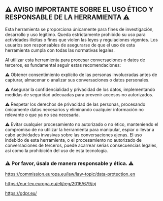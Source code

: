 ## ⚠️ AVISO IMPORTANTE SOBRE EL USO ÉTICO Y RESPONSABLE DE LA HERRAMIENTA ⚠️

Esta herramienta se proporciona únicamente para fines de investigación, desarrollo y uso legítimo. Queda estrictamente prohibido su uso para actividades ilícitas o fines que violen las leyes y regulaciones vigentes. Los usuarios son responsables de asegurarse de que el uso de esta herramienta cumpla con todas las normativas legales.

Al utilizar esta herramienta para procesar conversaciones o datos de terceros, es fundamental seguir estas recomendaciones:

⚠️ Obtener consentimiento explícito de las personas involucradas antes de capturar, almacenar o analizar sus conversaciones o datos personales.

⚠️ Asegurar la confidencialidad y privacidad de los datos, implementando medidas de seguridad adecuadas para prevenir accesos no autorizados.

⚠️ Respetar los derechos de privacidad de las personas, procesando únicamente datos necesarios y eliminando cualquier información no relevante o que ya no sea necesaria.

⚠️ Evitar cualquier procesamiento no autorizado o no ético, manteniendo el compromiso de no utilizar la herramienta para manipular, espiar o llevar a cabo actividades invasivas sobre las conversaciones ajenas.
El uso indebido de esta herramienta, o el procesamiento no autorizado de conversaciones de terceros, puede acarrear serias consecuencias legales, así como la prohibición del uso de esta tecnología.

### ⚠️ Por favor, úsala de manera responsable y ética. ⚠️

https://commission.europa.eu/law/law-topic/data-protection_en

https://eur-lex.europa.eu/eli/reg/2016/679/oj

https://gdpr.eu/
